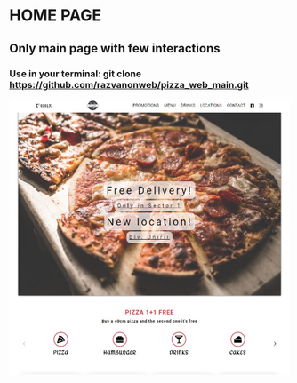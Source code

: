 # HOME PAGE 
## Only main page with few interactions
### Use in your terminal: git clone https://github.com/razvanonweb/pizza_web_main.git 

![](/pizza-website/img/pizza-homepage.JPG)
